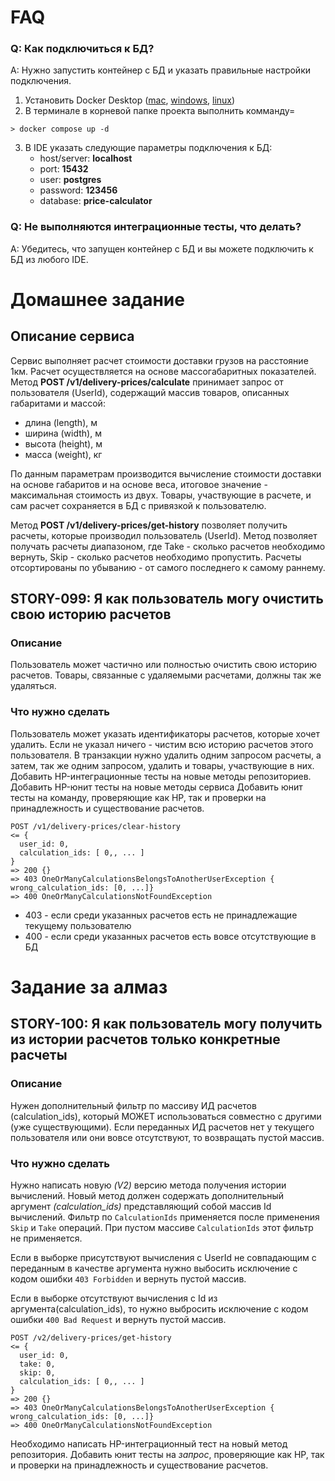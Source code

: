 # FAQ
### Q: Как подключиться к БД?
A: Нужно запустить контейнер с БД и указать правильные настройки подключения.
1. Установить Docker Desktop ([mac](https://docs.docker.com/desktop/install/mac-install/), [windows](https://docs.docker.com/desktop/install/windows-install/), [linux](https://docs.docker.com/desktop/install/linux-install/))
2. В терминале в корневой папке проекта выполнить комманду=
```
> docker compose up -d
```
3. В IDE указать следующие параметры подключения к БД:
   - host/server: **localhost**
   - port: **15432**
   - user: **postgres**
   - password: **123456**
   - database: **price-calculator**

### Q: Не выполняются интеграционные тесты, что делать?
A: Убедитесь, что запущен контейнер с БД и вы можете подключить к БД из любого IDE.

# Домашнее задание

## Описание сервиса
Сервис выполняет расчет стоимости доставки грузов на расстояние 1км. Расчет осуществляется на основе массогабаритных показателей.
Метод **POST /v1/delivery-prices/calculate** принимает запрос от пользователя (UserId), содержащий массив товаров, описанных габаритами и массой:
- длина (length), м
- ширина (width), м
- высота (height), м
- масса (weight), кг

По данным параметрам производится вычисление стоимости доставки на основе габаритов и на основе веса, итоговое значение - максимальная стоимость из двух.
Товары, участвующие в расчете, и сам расчет сохраняется в БД с привязкой к пользователю.

Метод **POST /v1/delivery-prices/get-history** позволяет получить расчеты, которые производил пользователь (UserId). Метод позволяет получать расчеты диапазоном, где Take - сколько расчетов необходимо вернуть, Skip - сколько расчетов необходимо пропустить. Расчеты отсортированы по убыванию - от самого последнего к самому раннему.

## STORY-099: Я как пользователь могу очистить свою историю расчетов
### Описание
Пользователь может частично или полностью очистить свою историю расчетов. Товары, связанные с удаляемыми расчетами, должны так же удаляться.

### Что нужно сделать
Пользователь может указать идентификаторы расчетов, которые хочет удалить. Если не указал ничего - чистим всю историю расчетов этого пользователя.
В транзакции нужно удалить одним запросом расчеты, а затем, так же одним запросом, удалить и товары, участвующие в них.
Добавить HP-интеграционные тесты на новые методы репозиториев.
Добавить HP-юнит тесты на новые методы сервиса
Добавить юнит тесты на команду, проверяющие как HP, так и проверки на принадлежность и существование расчетов.
```
POST /v1/delivery-prices/clear-history
<= { 
  user_id: 0, 
  calculation_ids: [ 0,, ... ] 
}
=> 200 {}
=> 403 OneOrManyCalculationsBelongsToAnotherUserException { wrong_calculation_ids: [0, ...]}
=> 400 OneOrManyCalculationsNotFoundException
```
- 403 - если среди указанных расчетов есть не принадлежащие текущему пользователю
- 400 - если среди указанных расчетов есть вовсе отсутствующие в БД

# Задание за алмаз
## STORY-100: Я как пользователь могу получить из истории расчетов только конкретные расчеты
### Описание
Нужен дополнительный фильтр по массиву ИД расчетов (calculation_ids), который МОЖЕТ использоваться совместно с другими (уже существующими). Если переданных ИД расчетов нет у текущего пользователя или они вовсе отсутствуют, то возвращать пустой массив.

### Что нужно сделать

Нужно написать новую _(V2)_ версию метода получения истории вычислений. Новый метод должен содержать дополнительный аргумент _(calculation_ids)_ представляющий собой массив Id вычислений. Фильтр по `CalculationIds` применяется после применения `Skip` и `Take` операций. При пустом массиве `CalculationIds` этот фильтр не применяется.

Если в выборке присутствуют вычисления с UserId не совпадающим с переданным в качестве аргумента нужно выбосить исключение с кодом ошибки `403 Forbidden` и вернуть пустой массив.

Если в выборке отсутствуют вычисления с Id из аргумента(calculation_ids), то нужно выбросить исключение  с кодом ошибки `400 Bad Request` и вернуть пустой массив.

```
POST /v2/delivery-prices/get-history
<= { 
  user_id: 0, 
  take: 0,
  skip: 0,
  calculation_ids: [ 0,, ... ] 
}
=> 200 {}
=> 403 OneOrManyCalculationsBelongsToAnotherUserException { wrong_calculation_ids: [0, ...]}
=> 400 OneOrManyCalculationsNotFoundException
```

Необходимо написать HP-интеграционный тест на новый метод репозитория. Добавить юнит тесты на _запрос_, проверяющие как HP, так и проверки на принадлежность и существование расчетов.
